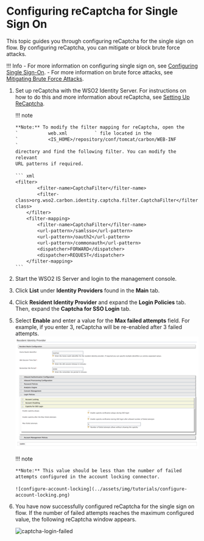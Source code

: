 # Configuring reCaptcha for Single Sign On

This topic guides you through configuring reCaptcha for the single sign
on flow. By configuring reCaptcha, you can mitigate or block brute force
attacks.

!!! Info 
    -   For more information on configuring single sign on, see [Configuring
    Single Sign-On](../../learn/configuring-single-sign-on).
    -   For more information on brute force attacks, see [Mitigating Brute
    Force Attacks](../../administer/mitigating-brute-force-attacks).

1.  Set up reCaptcha with the WSO2 Identity Server. For instructions on
    how to do this and more information about reCaptcha, see [Setting Up
    ReCaptcha](../../learn/setting-up-recaptcha).

    !!! note
    
        **Note:** To modify the filter mapping for reCaptcha, open the
        `           web.xml          ` file located in the
        `           <IS_HOME>/repository/conf/tomcat/carbon/WEB-INF          `
        directory and find the following filter. You can modify the relevant
        URL patterns if required.
    
        ``` xml
        <filter>
                <filter-name>CaptchaFilter</filter-name>
                <filter-class>org.wso2.carbon.identity.captcha.filter.CaptchaFilter</filter-class>
            </filter>
            <filter-mapping>
                <filter-name>CaptchaFilter</filter-name>
                <url-pattern>/samlsso</url-pattern>
                <url-pattern>/oauth2</url-pattern>
                <url-pattern>/commonauth</url-pattern>
                <dispatcher>FORWARD</dispatcher>
                <dispatcher>REQUEST</dispatcher>
            </filter-mapping>
        ```

2.  Start the WSO2 IS Server and login to the management console.
3.  Click **List** under **Identity Providers** found in the **Main**
    tab.
4.  Click **Resident Identity Provider** and expand the **Login
    Policies** tab. Then, expand the **Captcha for SSO Login** tab.
5.  Select **Enable** and enter a value for the **Max failed attempts**
    field. For example, if you enter 3, reCaptcha will be re-enabled
    after 3 failed attempts.  
    ![configure-captcha-for-sso](../assets/img/learn/recaptcha-sso.png)

    !!! note
    
        **Note:** This value should be less than the number of failed
        attempts configured in the account locking connector.
    
        ![configure-account-locking](../assets/img/tutorials/configure-account-locking.png)
    

6.  You have now successfully configured reCaptcha for the single sign
    on flow. If the number of failed attempts reaches the maximum
    configured value, the following reCaptcha window appears.  

    ![captcha-login-failed](../assets/img/tutorials/captcha-login-failed.png)
